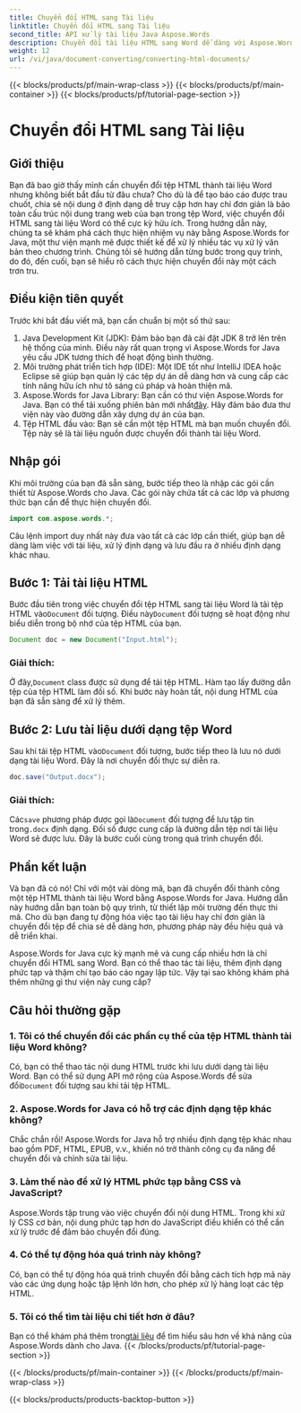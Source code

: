 ```yaml
---
title: Chuyển đổi HTML sang Tài liệu
linktitle: Chuyển đổi HTML sang Tài liệu
second_title: API xử lý tài liệu Java Aspose.Words
description: Chuyển đổi tài liệu HTML sang Word dễ dàng với Aspose.Words for Java. Tìm hiểu cách thực hiện chuyển đổi này chỉ trong vài bước với hướng dẫn toàn diện của chúng tôi.
weight: 12
url: /vi/java/document-converting/converting-html-documents/
---
```


{{< blocks/products/pf/main-wrap-class >}}
{{< blocks/products/pf/main-container >}}
{{< blocks/products/pf/tutorial-page-section >}}

# Chuyển đổi HTML sang Tài liệu


## Giới thiệu

Bạn đã bao giờ thấy mình cần chuyển đổi tệp HTML thành tài liệu Word nhưng không biết bắt đầu từ đâu chưa? Cho dù là để tạo báo cáo được trau chuốt, chia sẻ nội dung ở định dạng dễ truy cập hơn hay chỉ đơn giản là bảo toàn cấu trúc nội dung trang web của bạn trong tệp Word, việc chuyển đổi HTML sang tài liệu Word có thể cực kỳ hữu ích. Trong hướng dẫn này, chúng ta sẽ khám phá cách thực hiện nhiệm vụ này bằng Aspose.Words for Java, một thư viện mạnh mẽ được thiết kế để xử lý nhiều tác vụ xử lý văn bản theo chương trình. Chúng tôi sẽ hướng dẫn từng bước trong quy trình, do đó, đến cuối, bạn sẽ hiểu rõ cách thực hiện chuyển đổi này một cách trơn tru.

## Điều kiện tiên quyết

Trước khi bắt đầu viết mã, bạn cần chuẩn bị một số thứ sau:

1. Java Development Kit (JDK): Đảm bảo bạn đã cài đặt JDK 8 trở lên trên hệ thống của mình. Điều này rất quan trọng vì Aspose.Words for Java yêu cầu JDK tương thích để hoạt động bình thường.
2. Môi trường phát triển tích hợp (IDE): Một IDE tốt như IntelliJ IDEA hoặc Eclipse sẽ giúp bạn quản lý các tệp dự án dễ dàng hơn và cung cấp các tính năng hữu ích như tô sáng cú pháp và hoàn thiện mã.
3.  Aspose.Words for Java Library: Bạn cần có thư viện Aspose.Words for Java. Bạn có thể tải xuống phiên bản mới nhất[đây](https://releases.aspose.com/words/java/). Hãy đảm bảo đưa thư viện này vào đường dẫn xây dựng dự án của bạn.
4. Tệp HTML đầu vào: Bạn sẽ cần một tệp HTML mà bạn muốn chuyển đổi. Tệp này sẽ là tài liệu nguồn được chuyển đổi thành tài liệu Word.

## Nhập gói

Khi môi trường của bạn đã sẵn sàng, bước tiếp theo là nhập các gói cần thiết từ Aspose.Words cho Java. Các gói này chứa tất cả các lớp và phương thức bạn cần để thực hiện chuyển đổi.

```java
import com.aspose.words.*;
```

Câu lệnh import duy nhất này đưa vào tất cả các lớp cần thiết, giúp bạn dễ dàng làm việc với tài liệu, xử lý định dạng và lưu đầu ra ở nhiều định dạng khác nhau.

## Bước 1: Tải tài liệu HTML

Bước đầu tiên trong việc chuyển đổi tệp HTML sang tài liệu Word là tải tệp HTML vào`Document` đối tượng. Điều này`Document` đối tượng sẽ hoạt động như biểu diễn trong bộ nhớ của tệp HTML của bạn.

```java
Document doc = new Document("Input.html");
```

### Giải thích:

 Ở đây,`Document` class được sử dụng để tải tệp HTML. Hàm tạo lấy đường dẫn tệp của tệp HTML làm đối số. Khi bước này hoàn tất, nội dung HTML của bạn đã sẵn sàng để xử lý thêm.

## Bước 2: Lưu tài liệu dưới dạng tệp Word

 Sau khi tải tệp HTML vào`Document` đối tượng, bước tiếp theo là lưu nó dưới dạng tài liệu Word. Đây là nơi chuyển đổi thực sự diễn ra.

```java
doc.save("Output.docx");
```

### Giải thích:

 Các`save` phương pháp được gọi là`Document` đối tượng để lưu tập tin trong`.docx` định dạng. Đối số được cung cấp là đường dẫn tệp nơi tài liệu Word sẽ được lưu. Đây là bước cuối cùng trong quá trình chuyển đổi.

## Phần kết luận

Và bạn đã có nó! Chỉ với một vài dòng mã, bạn đã chuyển đổi thành công một tệp HTML thành tài liệu Word bằng Aspose.Words for Java. Hướng dẫn này hướng dẫn bạn toàn bộ quy trình, từ thiết lập môi trường đến thực thi mã. Cho dù bạn đang tự động hóa việc tạo tài liệu hay chỉ đơn giản là chuyển đổi tệp để chia sẻ dễ dàng hơn, phương pháp này đều hiệu quả và dễ triển khai.

Aspose.Words for Java cực kỳ mạnh mẽ và cung cấp nhiều hơn là chỉ chuyển đổi HTML sang Word. Bạn có thể thao tác tài liệu, thêm định dạng phức tạp và thậm chí tạo báo cáo ngay lập tức. Vậy tại sao không khám phá thêm những gì thư viện này cung cấp?

## Câu hỏi thường gặp

### 1. Tôi có thể chuyển đổi các phần cụ thể của tệp HTML thành tài liệu Word không?

 Có, bạn có thể thao tác nội dung HTML trước khi lưu dưới dạng tài liệu Word. Bạn có thể sử dụng API mở rộng của Aspose.Words để sửa đổi`Document` đối tượng sau khi tải tệp HTML.

### 2. Aspose.Words for Java có hỗ trợ các định dạng tệp khác không?

Chắc chắn rồi! Aspose.Words for Java hỗ trợ nhiều định dạng tệp khác nhau bao gồm PDF, HTML, EPUB, v.v., khiến nó trở thành công cụ đa năng để chuyển đổi và chỉnh sửa tài liệu.

### 3. Làm thế nào để xử lý HTML phức tạp bằng CSS và JavaScript?

Aspose.Words tập trung vào việc chuyển đổi nội dung HTML. Trong khi xử lý CSS cơ bản, nội dung phức tạp hơn do JavaScript điều khiển có thể cần xử lý trước để đảm bảo chuyển đổi đúng.

### 4. Có thể tự động hóa quá trình này không?

Có, bạn có thể tự động hóa quá trình chuyển đổi bằng cách tích hợp mã này vào các ứng dụng hoặc tập lệnh lớn hơn, cho phép xử lý hàng loạt các tệp HTML.

### 5. Tôi có thể tìm tài liệu chi tiết hơn ở đâu?

 Bạn có thể khám phá thêm trong[tài liệu](https://reference.aspose.com/words/java/) để tìm hiểu sâu hơn về khả năng của Aspose.Words dành cho Java.
{{< /blocks/products/pf/tutorial-page-section >}}

{{< /blocks/products/pf/main-container >}}
{{< /blocks/products/pf/main-wrap-class >}}

{{< blocks/products/products-backtop-button >}}
